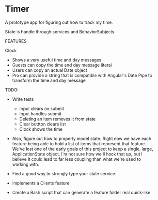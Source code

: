 # Timer

A prototype app for figuring out how to track my time.

State is handle through services and BehaviorSubjects

FEATURES

Clock 
  - Shows a very useful time and day messages
  - Guests can copy the time and day message literal
  - Users can copy an actual Date object
  - Pro can provide a string that is compatible with Angular's Date Pipe to transform the time and day message

TODO:
- Write tests
  - Input clears on submit
  - Input handles submit
  - Deleting an item removes it from state
  - Clear buttton clears list
  - Clock shows the time

- Also, figure out how to properly model state. Right now we have each feature being able to hold a list of items that represent that feature. We've lost one of the early goals of this project to keep a single, large, ApplicationState object. I'm not sure how we'll hook that up, but I believe it could lead to far less coupling than what we're used to working with.

- Find a good way to strongly type your state service.

- Implements a Clients feature

- Create a Bash script that can generate a feature folder real quick-like.